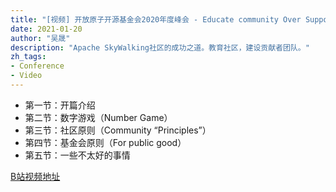 ```yaml
---
title: "[视频] 开放原子开源基金会2020年度峰会 - Educate community Over Support community"
date: 2021-01-20
author: "吴晟"
description: "Apache SkyWalking社区的成功之道。教育社区，建设贡献者团队。"
zh_tags:
- Conference
- Video
---
```


- 第一节：开篇介绍
- 第二节：数字游戏（Number Game）
- 第三节：社区原则（Community “Principles”）
- 第四节：基金会原则（For public good）
- 第五节：一些不太好的事情

[B站视频地址](https://www.bilibili.com/video/BV125411E7GK)
